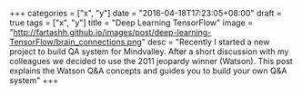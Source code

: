 +++
categories = ["x", "y"]
date = "2016-04-18T17:23:05+08:00"
draft = true
tags = ["x", "y"]
title = "Deep Learning TensorFlow"
image = "http://fartashh.github.io/images/post/deep-learning-TensorFlow/brain_connections.png"
desc = "Recently I started a new project to build QA system for Mindvalley. After a short discussion with my colleagues we decided to use the 2011 jeopardy winner (Watson). This post explains the Watson Q&A concepts and guides you to build your own Q&A system"
+++

